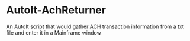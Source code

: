 # AutoIt-AchReturner
An AutoIt script that would gather ACH transaction information from a txt file and enter it in a Mainframe window
